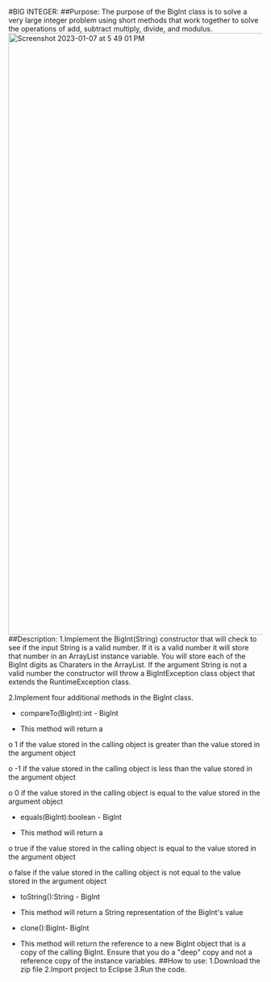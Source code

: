 #BIG INTEGER:
##Purpose:
The purpose of the BigInt class is to solve a very large integer problem using short methods that work together to solve the operations of add, subtract multiply, divide, and modulus.
<img width="1193" alt="Screenshot 2023-01-07 at 5 49 01 PM" src="https://user-images.githubusercontent.com/91344736/211173287-1fd1b08e-a553-46c5-a0b0-859242e80908.png">
##Description:
1.Implement the BigInt(String) constructor that will check to see if the input String is a valid number. If it is a valid number it will store that number in an ArrayList instance variable. You will store each of the BigInt digits as Charaters in the ArrayList. If the argument String is not a valid number the constructor will throw a BigIntException class object that extends the RuntimeException class. 

2.Implement four additional methods in the BigInt class.

+ compareTo(BigInt):int - BigInt

- This method will return a

o 1 if the value stored in the calling object is greater than the value stored in the argument object

o -1 if the value stored in the calling object is less than the value stored in the argument object

o 0 if the value stored in the calling object is equal to the value stored in the argument object

+ equals(BigInt):boolean - BigInt

- This method will return a

o true if the value stored in the calling object is equal to the value stored in the argument object

o false if the value stored in the calling object is not equal to the value stored in the argument object

+ toString():String - BigInt

- This method will return a String representation of the BigInt's value

+ clone():BigInt- BigInt

- This method will return the reference to a new BigInt object that is a copy of the calling BigInt. Ensure that you do a "deep" copy and not a reference copy of the instance variables.
##How to use:
1.Download the zip file
2.Import project to Eclipse
3.Run the code.
